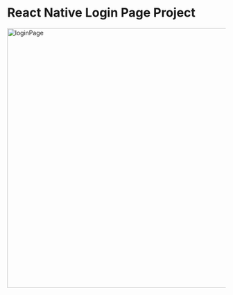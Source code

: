 # React Native Login Page Project
</hr>

<img src="../image/loginPage.gif" alt="loginPage" height=600 >
